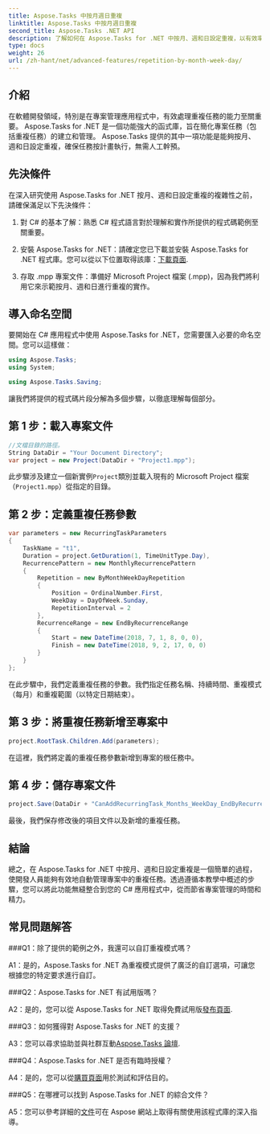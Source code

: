 ```yaml
---
title: Aspose.Tasks 中按月週日重複
linktitle: Aspose.Tasks 中按月週日重複
second_title: Aspose.Tasks .NET API
description: 了解如何在 Aspose.Tasks for .NET 中按月、週和日設定重複，以有效率地自動執行重複任務。
type: docs
weight: 26
url: /zh-hant/net/advanced-features/repetition-by-month-week-day/
---
```

## 介紹

在軟體開發領域，特別是在專案管理應用程式中，有效處理重複任務的能力至關重要。 Aspose.Tasks for .NET 是一個功能強大的函式庫，旨在簡化專案任務（包括重複任務）的建立和管理。 Aspose.Tasks 提供的其中一項功能是能夠按月、週和日設定重複，確保任務按計畫執行，無需人工幹預。

## 先決條件

在深入研究使用 Aspose.Tasks for .NET 按月、週和日設定重複的複雜性之前，請確保滿足以下先決條件：

1. 對 C# 的基本了解：熟悉 C# 程式語言對於理解和實作所提供的程式碼範例至關重要。
   
2. 安裝 Aspose.Tasks for .NET：請確定您已下載並安裝 Aspose.Tasks for .NET 程式庫。您可以從以下位置取得該庫：[下載頁面](https://releases.aspose.com/tasks/net/).

3. 存取 .mpp 專案文件：準備好 Microsoft Project 檔案 (.mpp)，因為我們將利用它來示範按月、週和日進行重複的實作。

## 導入命名空間

要開始在 C# 應用程式中使用 Aspose.Tasks for .NET，您需要匯入必要的命名空間。您可以這樣做：

```csharp
using Aspose.Tasks;
using System;

using Aspose.Tasks.Saving;

```

讓我們將提供的程式碼片段分解為多個步驟，以徹底理解每個部分。

## 第 1 步：載入專案文件

```csharp
//文檔目錄的路徑。
String DataDir = "Your Document Directory";
var project = new Project(DataDir + "Project1.mpp");
```

此步驟涉及建立一個新實例`Project`類別並載入現有的 Microsoft Project 檔案（`Project1.mpp`）從指定的目錄。

## 第 2 步：定義重複任務參數

```csharp
var parameters = new RecurringTaskParameters
{
    TaskName = "t1",
    Duration = project.GetDuration(1, TimeUnitType.Day),
    RecurrencePattern = new MonthlyRecurrencePattern
    {
        Repetition = new ByMonthWeekDayRepetition
        {
            Position = OrdinalNumber.First,
            WeekDay = DayOfWeek.Sunday,
            RepetitionInterval = 2
        },
        RecurrenceRange = new EndByRecurrenceRange
        {
            Start = new DateTime(2018, 7, 1, 8, 0, 0),
            Finish = new DateTime(2018, 9, 2, 17, 0, 0)
        }
    }
};
```

在此步驟中，我們定義重複任務的參數。我們指定任務名稱、持續時間、重複模式（每月）和重複範圍（以特定日期結束）。

## 第 3 步：將重複任務新增至專案中

```csharp
project.RootTask.Children.Add(parameters);
```

在這裡，我們將定義的重複任務參數新增到專案的根任務中。

## 第 4 步：儲存專案文件

```csharp
project.Save(DataDir + "CanAddRecurringTask_Months_WeekDay_EndByRecurrenceRange_Test_out.mpp", SaveFileFormat.Mpp);
```

最後，我們保存修改後的項目文件以及新增的重複任務。

## 結論

總之，在 Aspose.Tasks for .NET 中按月、週和日設定重複是一個簡單的過程，使開發人員能夠有效地自動管理專案中的重複任務。透過遵循本教學中概述的步驟，您可以將此功能無縫整合到您的 C# 應用程式中，從而節省專案管理的時間和精力。

## 常見問題解答

###Q1：除了提供的範例之外，我還可以自訂重複模式嗎？

A1：是的，Aspose.Tasks for .NET 為重複模式提供了廣泛的自訂選項，可讓您根據您的特定要求進行自訂。

###Q2：Aspose.Tasks for .NET 有試用版嗎？

 A2：是的，您可以從 Aspose.Tasks for .NET 取得免費試用版[發布頁面](https://releases.aspose.com/).

###Q3：如何獲得對 Aspose.Tasks for .NET 的支援？

 A3：您可以尋求協助並與社群互動[Aspose.Tasks 論壇](https://forum.aspose.com/c/tasks/15).

###Q4：Aspose.Tasks for .NET 是否有臨時授權？

 A4：是的，您可以從[購買頁面](https://purchase.aspose.com/temporary-license/)用於測試和評估目的。

###Q5：在哪裡可以找到 Aspose.Tasks for .NET 的綜合文件？

 A5：您可以參考詳細的[文件](https://reference.aspose.com/tasks/net/)可在 Aspose 網站上取得有關使用該程式庫的深入指導。